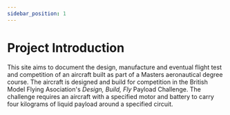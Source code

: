 ```yaml
---
sidebar_position: 1
---
```


# Project Introduction
This site aims to document the design, manufacture and eventual flight test and competition of an aircraft built as part of a Masters aeronautical degree course. The aircraft is designed and build for competition in the British Model Flying Asociation's *Design, Build, Fly* Payload Challenge. The challenge requires an aircraft with a specified motor and battery to carry four kilograms of liquid payload around a specified circuit.